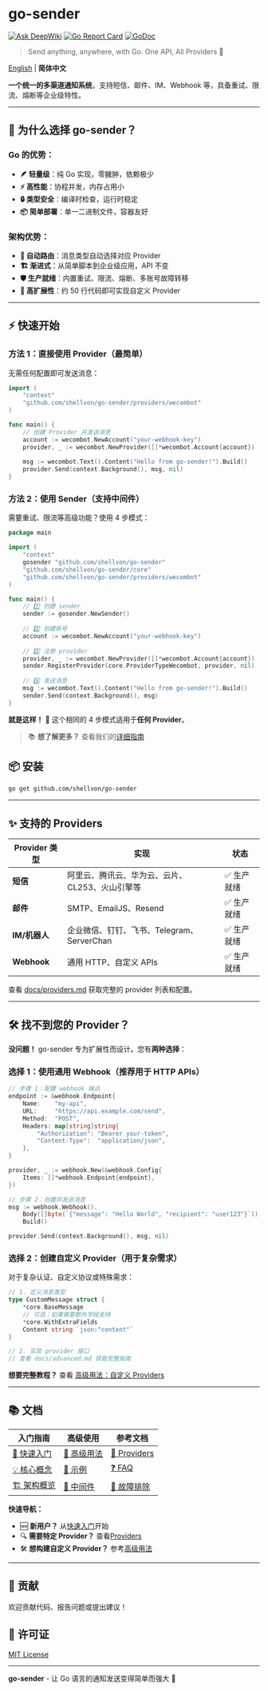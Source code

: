 # go-sender

[![Ask DeepWiki](https://deepwiki.com/badge.svg)](https://deepwiki.com/shellvon/go-sender)
[![Go Report Card](https://goreportcard.com/badge/github.com/shellvon/go-sender)](https://goreportcard.com/report/github.com/shellvon/go-sender)
[![GoDoc](https://godoc.org/github.com/shellvon/go-sender?status.svg)](https://godoc.org/github.com/shellvon/go-sender)

> Send anything, anywhere, with Go. One API, All Providers 🚀

[English](./README.md) | **简体中文**

**一个统一的多渠道通知系统**，支持短信、邮件、IM、Webhook 等，具备重试、限流、熔断等企业级特性。

---

## 🌟 为什么选择 go-sender？

### Go 的优势：
- **🪶 轻量级**：纯 Go 实现，零臃肿，依赖极少
- **⚡ 高性能**：协程并发，内存占用小
- **🔒 类型安全**：编译时检查，运行时稳定
- **📦 简单部署**：单一二进制文件，容器友好

### 架构优势：
- **🎯 自动路由**：消息类型自动选择对应 Provider
- **🏗️ 渐进式**：从简单脚本到企业级应用，API 不变
- **🛡️ 生产就绪**：内置重试、限流、熔断、多账号故障转移
- **🧩 高扩展性**：约 50 行代码即可实现自定义 Provider

---

## ⚡ 快速开始

### 方法 1：直接使用 Provider（最简单）

无需任何配置即可发送消息：

```go
import (
    "context"
    "github.com/shellvon/go-sender/providers/wecombot"
)

func main() {
    // 创建 Provider 并发送消息
    account := wecombot.NewAccount("your-webhook-key")
    provider, _ := wecombot.NewProvider([]*wecombot.Account{account})
    
    msg := wecombot.Text().Content("Hello from go-sender!").Build()
    provider.Send(context.Background(), msg, nil)
}
```

### 方法 2：使用 Sender（支持中间件）

需要重试、限流等高级功能？使用 4 步模式：

```go
package main

import (
    "context"
    gosender "github.com/shellvon/go-sender"
    "github.com/shellvon/go-sender/core"
    "github.com/shellvon/go-sender/providers/wecombot"
)

func main() {
    // 1️⃣ 创建 sender
    sender := gosender.NewSender()
    
    // 2️⃣ 创建账号  
    account := wecombot.NewAccount("your-webhook-key")
    
    // 3️⃣ 注册 provider
    provider, _ := wecombot.NewProvider([]*wecombot.Account{account})
    sender.RegisterProvider(core.ProviderTypeWecombot, provider, nil)
    
    // 4️⃣ 发送消息
    msg := wecombot.Text().Content("Hello from go-sender!").Build()
    sender.Send(context.Background(), msg)
}
```

**就是这样！** 🎉 这个相同的 4 步模式适用于**任何 Provider**。

> 📚 **想了解更多？** 查看我们的[详细指南](./docs/getting-started.md)


## 📦 安装

```bash
go get github.com/shellvon/go-sender
```


---

## ✨ 支持的 Providers

| Provider 类型 | 实现 | 状态 |
|---------------|------|--------|
| **短信** | 阿里云、腾讯云、华为云、云片、CL253、火山引擎等 | ✅ 生产就绪 |
| **邮件** | SMTP、EmailJS、Resend | ✅ 生产就绪 |
| **IM/机器人** | 企业微信、钉钉、飞书、Telegram、ServerChan | ✅ 生产就绪 |
| **Webhook** | 通用 HTTP、自定义 APIs | ✅ 生产就绪 |

查看 [docs/providers.md](docs/providers.md) 获取完整的 provider 列表和配置。

---

## 🛠 找不到您的 Provider？

**没问题！** go-sender 专为扩展性而设计。您有**两种选择**：

### 选择 1：使用通用 Webhook（推荐用于 HTTP APIs）

```go
// 步骤 1：配置 webhook 端点
endpoint := &webhook.Endpoint{
    Name:    "my-api",
    URL:     "https://api.example.com/send",
    Method:  "POST",
    Headers: map[string]string{
        "Authorization": "Bearer your-token",
        "Content-Type":  "application/json",
    },
}

provider, _ := webhook.New(&webhook.Config{
    Items: []*webhook.Endpoint{endpoint},
})

// 步骤 2：创建并发送消息
msg := webhook.Webhook().
    Body([]byte(`{"message": "Hello World", "recipient": "user123"}`)).
    Build()

provider.Send(context.Background(), msg, nil)
```

### 选择 2：创建自定义 Provider（用于复杂需求）

对于复杂认证、自定义协议或特殊需求：

```go
// 1. 定义消息类型
type CustomMessage struct {
    *core.BaseMessage
    // 可选：如果需要额外字段支持
    *core.WithExtraFields
    Content string `json:"content"`
}

// 2. 实现 provider 接口
// 查看 docs/advanced.md 获取完整指南
```

**想要完整教程？** 查看 [高级用法：自定义 Providers](./docs/advanced.md#custom-providers)

---

## 📚 文档

| **入门指南** | **高级使用** | **参考文档** |
|-------------|-------------|-------------|
| [📖 快速入门](./docs/getting-started.md) | [🔧 高级用法](./docs/advanced.md) | [🔌 Providers](./docs/providers.md) |
| [💡 核心概念](./docs/concepts.md) | [🧪 示例](./docs/examples.md) | [❓ FAQ](./docs/faq.md) |
| [🏗️ 架构概览](./docs/architecture.md) | [🚦 中间件](./docs/middleware.md) | [🔧 故障排除](./docs/troubleshooting.md) |

**快速导航：**
- 🆕 **新用户？** 从[快速入门](./docs/getting-started.md)开始
- 🔍 **需要特定 Provider？** 查看[Providers](./docs/providers.md)  
- 🛠 **想构建自定义 Provider？** 参考[高级用法](./docs/advanced.md)

---

## 🤝 贡献

欢迎贡献代码、报告问题或提出建议！

## 📄 许可证

[MIT License](./LICENSE)

---

**go-sender** - 让 Go 语言的通知发送变得简单而强大 🚀
